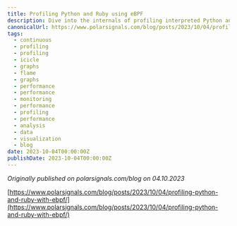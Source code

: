 ```yaml
---
title: Profiling Python and Ruby using eBPF
description: Dive into the internals of profiling interpreted Python and Ruby code using eBPF
canonicalUrl: https://www.polarsignals.com/blog/posts/2023/10/04/profiling-python-and-ruby-with-ebpf/
tags:
  - continuous
  - profiling
  - profiling
  - icicle
  - graphs
  - flame
  - graphs
  - performance
  - performance
  - monitoring
  - performance
  - profiling
  - performance
  - analysis
  - data
  - visualization
  - blog
date: 2023-10-04T00:00:00Z
publishDate: 2023-10-04T00:00:00Z
---
```


_Originally published on polarsignals.com/blog on 04.10.2023_

[https://www.polarsignals.com/blog/posts/2023/10/04/profiling-python-and-ruby-with-ebpf/](https://www.polarsignals.com/blog/posts/2023/10/04/profiling-python-and-ruby-with-ebpf/)
